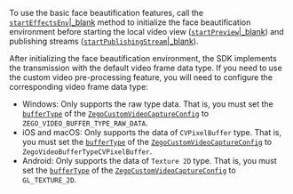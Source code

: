 To use the basic face beautification features, call the [`startEffectsEnv`\|_blank](@startEffectsEnv) method to initialize the face beautification environment before starting the local video view ([`startPreview`\|_blank](@startPreview)) and publishing streams ([`startPublishingStream`\|_blank](@startPublishingStream)).

After initializing the face beautification environment, the SDK implements the transmission with the default video frame data type. If you need to use the custom video pre-processing feature, you will need to configure the corresponding video frame data type:

- Windows: Only supports the raw type data. That is, you must set the [`bufferType`](https://www.zegocloud.com/article/api?doc=Express_Video_SDK_API~CPP_windows~struct~zego-express-zego-custom-video-capture-config&jumpType=route#buffer-type) of the [`ZegoCustomVideoCaptureConfig`](https://www.zegocloud.com/article/api?doc=Express_Video_SDK_API~CPP_windows~struct~zego-express-zego-custom-video-capture-config&jumpType=route) to `ZEGO_VIDEO_BUFFER_TYPE_RAW_DATA`.
- iOS and macOS: Only supports the data of `CVPixelBuffer` type. That is, you must set the   [`bufferType`](https://www.zegocloud.com/article/api?doc=Express_Video_SDK_API~objectivec_ios~enum~ZegoVideoBufferType) of the [`ZegoCustomVideoCaptureConfig`](https://www.zegocloud.com/article/api?doc=Express_Video_SDK_API~objective-c_ios~class~ZegoCustomVideoCaptureConfig) to `ZegoVideoBufferTypeCVPixelBuffer`.
- Android: Only supports the data of `Texture 2D` type. That is, you must set the [`bufferType`](https://www.zegocloud.com/article/api?doc=Express_Video_SDK_API~Java_android~class~im-zego-zegoexpress-entity-zego-custom-video-capture-config&jumpType=route#buffer-type) of the [`ZegoCustomVideoCaptureConfig`](https://www.zegocloud.com/article/api?doc=Express_Video_SDK_API~Java_android~class~im-zego-zegoexpress-entity-zego-custom-video-capture-config&jumpType=route) to `GL_TEXTURE_2D`. 







